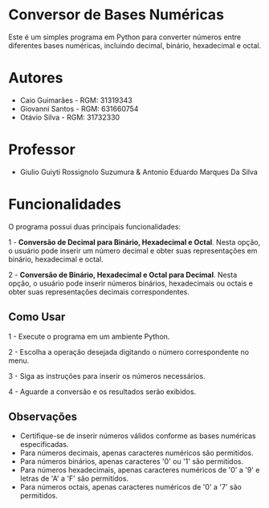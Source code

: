 # Conversor de Bases Numéricas
Este é um simples programa em Python para converter números entre diferentes bases numéricas, incluindo decimal, binário, hexadecimal e octal.

# Autores
- Caio Guimarães - RGM: 31319343
- Giovanni Santos - RGM: 631660754
- Otávio Silva - RGM: 31732330

# Professor 
- Giulio Guiyti Rossignolo Suzumura & Antonio Eduardo Marques Da Silva

# Funcionalidades
O programa possui duas principais funcionalidades:

1 - **Conversão de Decimal para Binário, Hexadecimal e Octal**. Nesta opção, o usuário pode inserir um número decimal e obter suas representações em binário, hexadecimal e octal.

2 - **Conversão de Binário, Hexadecimal e Octal para Decimal**. Nesta opção, o usuário pode inserir números binários, hexadecimais ou octais e obter suas representações decimais correspondentes.

## Como Usar

1 - Execute o programa em um ambiente Python.

2 - Escolha a operação desejada digitando o número correspondente no menu.

3 - Siga as instruções para inserir os números necessários.

4 - Aguarde a conversão e os resultados serão exibidos.


## Observações

- Certifique-se de inserir números válidos conforme as bases numéricas especificadas.
- Para números decimais, apenas caracteres numéricos são permitidos.
- Para números binários, apenas caracteres '0' ou '1' são permitidos.
- Para números hexadecimais, apenas caracteres numéricos de '0' a '9' e letras de 'A' a 'F' são permitidos.
- Para números octais, apenas caracteres numéricos de '0' a '7' são permitidos.



